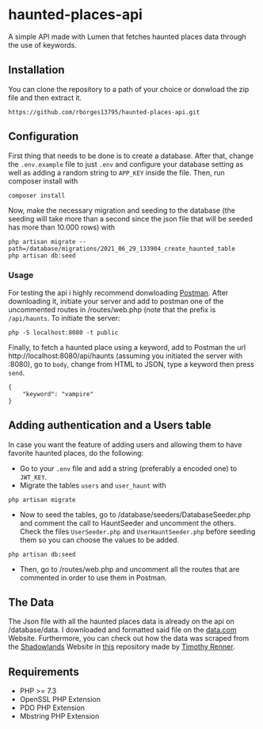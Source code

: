 # haunted-places-api
A simple API made with Lumen that fetches haunted places data through the use of keywords.

## Installation
You can clone the repository to a path of your choice or donwload the zip file and then extract it.
```
https://github.com/rborges13795/haunted-places-api.git
```
## Configuration
First thing that needs to be done is to create a database. After that, change the `.env.example` file to just `.env` and configure your database setting as well 
as adding a random string to `APP_KEY` inside the file.
Then, run composer install with
```
composer install 
```
Now, make the necessary migration and seeding to the database (the seeding will take more than a second since the json file that will be seeded has more than 10.000 rows) with
```
php artisan migrate --path=/database/migrations/2021_06_29_133904_create_haunted_table
php artisan db:seed
```
### Usage
For testing the api i highly recommend donwloading [Postman](https://www.postman.com). After downloading it, initiate your server and add to postman one of the uncommented routes 
in /routes/web.php (note that the prefix is `/api/haunts`. To initiate the server:
```
php -S localhost:8080 -t public
```
Finally, to fetch a haunted place using a keyword, add to Postman the url http://localhost:8080/api/haunts (assuming you initiated the server with :8080), go to 
`body`, change from HTML to JSON, type a keyword then press `send`.
```
{
    "keyword": "vampire"
}
```
## Adding authentication and a Users table
In case you want the feature of adding users and allowing them to have favorite haunted places, do the following:
- Go to your `.env` file and add a string (preferably a encoded one) to `JWT_KEY`.
- Migrate the tables `users` and `user_haunt` with
```
php artisan migrate
```
- Now to seed the tables, go to /database/seeders/DatabaseSeeder.php and comment the call to HauntSeeder and uncomment the others. Check the files `UserSeeder.php`
and `UserHauntSeeder.php` before seeding them so you can choose the values to be added.
```
php artisan db:seed
```
- Then, go to /routes/web.php and uncomment all the routes that are commented in order to use them in Postman.
## The Data
The Json file with all the haunted places data is already on the api on /database/data. I downloaded and formatted said file on the [data.com](https://data.world/timothyrenner/haunted-places) Website. Furthermore, you can check out how the data was scraped from the [Shadowlands](http://theshadowlands.net/places/) Website in [this](https://github.com/timothyrenner/shadowlands-haunted-places) repository made by [Timothy Renner](https://github.com/timothyrenner).
## Requirements
- PHP >= 7.3
- OpenSSL PHP Extension
- PDO PHP Extension
- Mbstring PHP Extension
